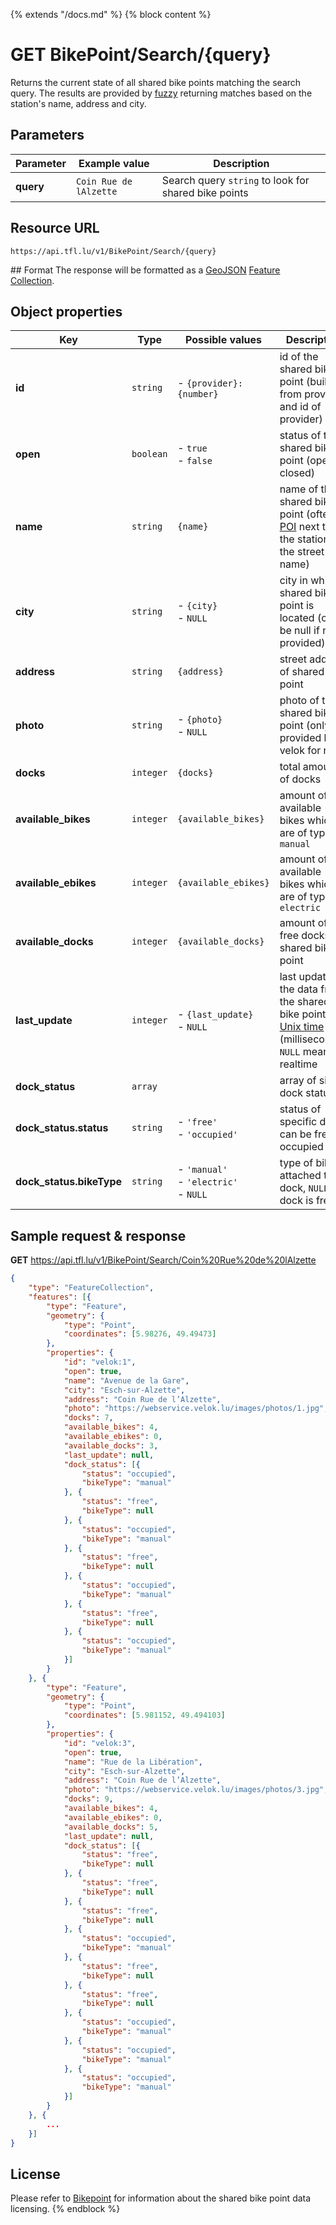 {% extends "/docs.md" %}
{% block content %}
# GET BikePoint/Search/{query}
Returns the current state of all shared bike points matching the search query. The results are provided by [fuzzy](https://www.npmjs.com/package/fuzzy) returning matches based on the station's name, address and city.

## Parameters
| Parameter         | Example value                   | Description |
| ----------------- | ------------------------------- | ----------- |
| **query** | `Coin Rue de lAlzette` | Search query `string` to look for shared bike points |

## Resource URL
    https://api.tfl.lu/v1/BikePoint/Search/{query}

## Format
The response will be formatted as a [GeoJSON](https://en.wikipedia.org/wiki/GeoJSON) [Feature Collection](http://geojson.org/geojson-spec.html#feature-collection-objects).

## Object properties
| Key                       | Type          | Possible values                                | Description                                                              |
| -------------             | ------------- | ---------------------------------------------- | ------------------------------------------------------------------------ |
| **id**                    | `string`      | <nobr>- `{provider}:{number}`</nobr>           | id of the shared bike point (built from provider and id of provider)     |
| **open**                  | `boolean`     | - `true`<br />- `false`                        | status of the shared bike point (open or closed)                         |
| **name**                  | `string`      | `{name}`                                       | name of the shared bike point (often a [POI](https://en.wikipedia.org/wiki/Point_of_interest) next to the station or the street name) |
| **city**                  | `string`      | - `{city}`<br />- `NULL`                       | city in which shared bike point is located (can be null if not provided) |
| **address**               | `string`      | `{address}`                                    | street address of shared bike point                                      |
| **photo**                 | `string`      | - `{photo}`<br />- `NULL`                      | photo of the shared bike point (only provided by velok for now)          |
| **docks**                 | `integer`     | `{docks}`                                      | total amount of docks                                                    |
| **available_bikes**       | `integer`     | `{available_bikes}`                            | amount of available bikes which are of type `manual`                     |
| **available_ebikes**      | `integer`     | `{available_ebikes}`                           | amount of available bikes which are of type `electric`                   |
| **available_docks**       | `integer`     | `{available_docks}`                            | amount of free docks at shared bike point                                |
| **last_update**           | `integer`     | - `{last_update}`<br />- `NULL`                | last update of the data from the shared bike point in [Unix time](https://en.wikipedia.org/wiki/Unix_time) (milliseconds), `NULL` means realtime |
| **dock_status**           | `array`       |                                                | array of single dock statuses                                            |
| **dock_status.status**    | `string`      | - `'free'`<br />- `'occupied'`                 | status of specific dock, can be free or occupied                         |
| **dock_status.bikeType**  | `string`      | - `'manual'`<br />- `'electric'`<br />- `NULL` | type of bike attached to dock, `NULL` if dock is free                    |

## Sample request & response
**GET** https://api.tfl.lu/v1/BikePoint/Search/Coin%20Rue%20de%20lAlzette
```json
{
	"type": "FeatureCollection",
	"features": [{
		"type": "Feature",
		"geometry": {
			"type": "Point",
			"coordinates": [5.98276, 49.49473]
		},
		"properties": {
			"id": "velok:1",
			"open": true,
			"name": "Avenue de la Gare",
			"city": "Esch-sur-Alzette",
			"address": "Coin Rue de l’Alzette",
			"photo": "https://webservice.velok.lu/images/photos/1.jpg",
			"docks": 7,
			"available_bikes": 4,
			"available_ebikes": 0,
			"available_docks": 3,
			"last_update": null,
			"dock_status": [{
				"status": "occupied",
				"bikeType": "manual"
			}, {
				"status": "free",
				"bikeType": null
			}, {
				"status": "occupied",
				"bikeType": "manual"
			}, {
				"status": "free",
				"bikeType": null
			}, {
				"status": "occupied",
				"bikeType": "manual"
			}, {
				"status": "free",
				"bikeType": null
			}, {
				"status": "occupied",
				"bikeType": "manual"
			}]
		}
	}, {
		"type": "Feature",
		"geometry": {
			"type": "Point",
			"coordinates": [5.981152, 49.494103]
		},
		"properties": {
			"id": "velok:3",
			"open": true,
			"name": "Rue de la Libération",
			"city": "Esch-sur-Alzette",
			"address": "Coin Rue de l’Alzette",
			"photo": "https://webservice.velok.lu/images/photos/3.jpg",
			"docks": 9,
			"available_bikes": 4,
			"available_ebikes": 0,
			"available_docks": 5,
			"last_update": null,
			"dock_status": [{
				"status": "free",
				"bikeType": null
			}, {
				"status": "free",
				"bikeType": null
			}, {
				"status": "free",
				"bikeType": null
			}, {
				"status": "occupied",
				"bikeType": "manual"
			}, {
				"status": "free",
				"bikeType": null
			}, {
				"status": "free",
				"bikeType": null
			}, {
				"status": "occupied",
				"bikeType": "manual"
			}, {
				"status": "occupied",
				"bikeType": "manual"
			}, {
				"status": "occupied",
				"bikeType": "manual"
			}]
		}
	}, {
        ...
    }]
}
```

## License
Please refer to [Bikepoint](/RESTAPIs/BikePoint.md#license) for information about the shared bike point data licensing.
{% endblock %}
